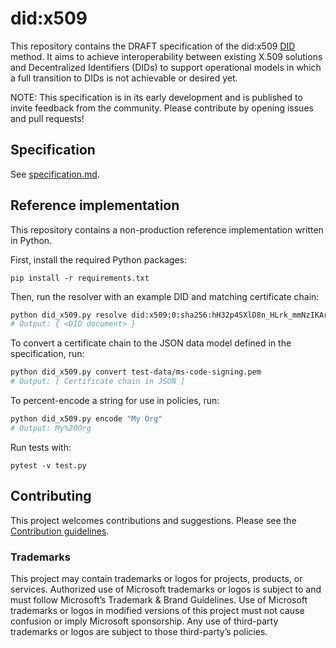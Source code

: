 # did:x509

This repository contains the DRAFT specification of the did:x509 [DID](https://www.w3.org/TR/did-core/) method. It aims to achieve interoperability between existing X.509 solutions and Decentralized Identifiers (DIDs) to support operational models in which a full transition to DIDs is not achievable or desired yet.

NOTE: This specification is in its early development and is published to invite feedback from the community. Please contribute by opening issues and pull requests!

## Specification

See [specification.md](specification.md).

## Reference implementation

This repository contains a non-production reference implementation written in Python.

First, install the required Python packages:

```
pip install -r requirements.txt
```

Then, run the resolver with an example DID and matching certificate chain:

```sh
python did_x509.py resolve did:x509:0:sha256:hH32p4SXlD8n_HLrk_mmNzIKArVh0KkbCeh6eAftfGE::subject:CN:Microsoft%20Corporation --chain test-data/ms-code-signing.pem
# Output: { <DID document> }
```

To convert a certificate chain to the JSON data model defined in the specification, run:

```sh
python did_x509.py convert test-data/ms-code-signing.pem
# Output: [ Certificate chain in JSON ]
```

To percent-encode a string for use in policies, run:

```sh
python did_x509.py encode "My Org"
# Output: My%20Org
```

Run tests with:

```
pytest -v test.py
```

## Contributing

This project welcomes contributions and suggestions. Please see the [Contribution guidelines](CONTRIBUTING.md).

### Trademarks

This project may contain trademarks or logos for projects, products, or services. Authorized use of Microsoft trademarks or logos is subject to and must follow Microsoft’s Trademark & Brand Guidelines. Use of Microsoft trademarks or logos in modified versions of this project must not cause confusion or imply Microsoft sponsorship. Any use of third-party trademarks or logos are subject to those third-party’s policies.
